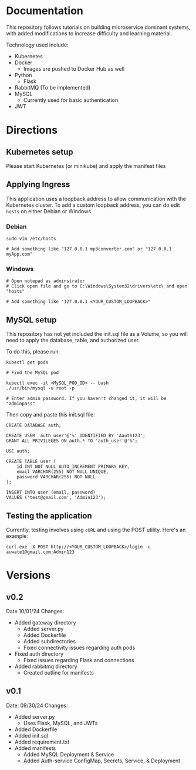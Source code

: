 # Documentation

This repository follows tutorials on building microservice dominant systems, with added modifications to increase difficulty and learning material.

Technology used include:

- Kubernetes
- Docker
  - Images are pushed to Docker Hub as well
- Python
  - Flask
- RabbitMQ (To be implemented)
- MySQL
  - Currently used for basic authentication
- JWT

# Directions

## Kubernetes setup

Please start Kubernetes (or minikube) and apply the manifest files

## Applying Ingress

This application uses a loopback address to allow communication with the Kubernetes cluster. To add a custom loopback address, you can do edit `hosts` on either Debian or Windows

### Debian

```
sudo vim /etc/hosts

# Add something like "127.0.0.1 mp3converter.com" or "127.0.0.1 myApp.com"
```

### Windows

```
# Open notepad as adminstrator
# Click open file and go to C:\Windows\System32\drivers\etc\ and open "hosts"

# Add something like "127.0.0.1 <YOUR_CUSTOM_LOOPBACK>"
```

## MySQL setup

This repository has not yet included the init.sql file as a Volume, so you will need to apply the database, table, and authorized user.

To do this, please run:

```
kubectl get pods

# Find the MySQL pod

kubectl exec -it <MySQL_POD_ID> -- bash
./usr/bin/mysql -u root -p

# Enter admin password. If you haven't changed it, it will be "adminpass"
```

Then copy and paste this init.sql file:

```
CREATE DATABASE auth;

CREATE USER 'auth_user'@'%' IDENTIFIED BY 'Aauth123';
GRANT ALL PRIVILEGES ON auth.* TO 'auth_user'@'%';

USE auth;

CREATE TABLE user (
    id INT NOT NULL AUTO_INCREMENT PRIMARY KEY,
    email VARCHAR(255) NOT NULL UNIQUE,
    password VARCHAR(255) NOT NULL
);

INSERT INTO user (email, password)
VALUES ('test@gmail.com', 'Admin123');
```

## Testing the application

Currently, testing involves using `cURL` and using the POST utility. Here's an example:

```
curl.exe -X POST http://<YOUR_CUSTOM_LOOPBACK>/login -u auwate1@gmail.com:Admin123
```

# Versions

## v0.2

Date 10/01/24
Changes:

- Added gateway directory
  - Added server.py
  - Added Dockerfile
  - Added subdirectories
  - Fixed connectivity issues regarding auth pods
- Fixed auth directory
  - Fixed issues regarding Flask and connections
- Added rabbitmq directory
  - Created outline for manifests

## v0.1

Date: 09/30/24
Changes:

- Added server.py
  - Uses Flask, MySQL, and JWTs
- Added Dockerfile
- Added init.sql
- Added requirement.txt
- Added manifests
  - Added MySQL Deployment & Service
  - Added Auth-service ConfigMap, Secrets, Service, & Deployment
